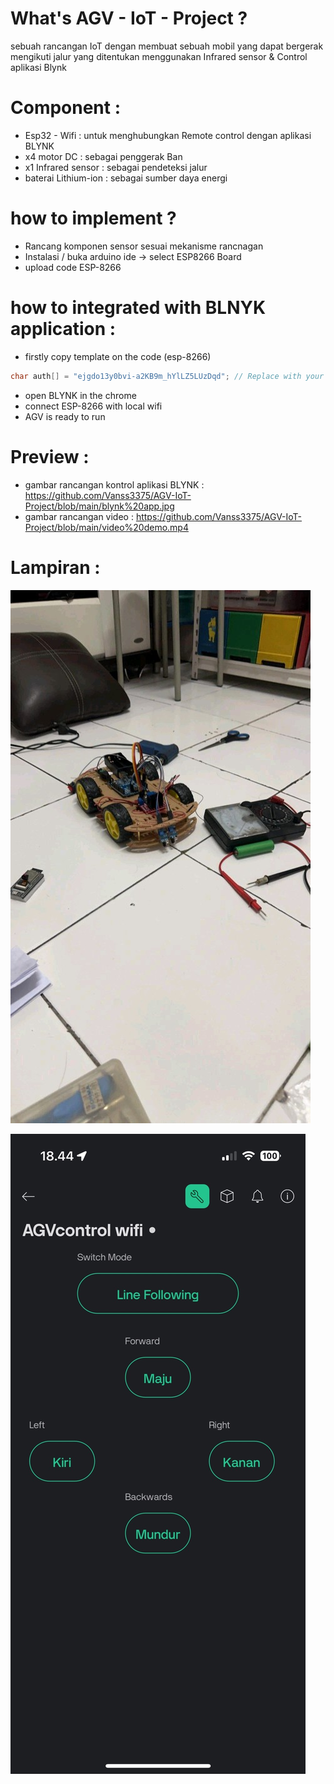 # What's AGV - IoT - Project ?

sebuah rancangan IoT dengan membuat sebuah mobil yang dapat bergerak mengikuti jalur yang ditentukan menggunakan Infrared sensor & Control aplikasi Blynk

# Component :
- Esp32 - Wifi : untuk menghubungkan Remote control dengan aplikasi BLYNK
- x4 motor DC : sebagai penggerak Ban
- x1 Infrared sensor : sebagai pendeteksi jalur
- baterai Lithium-ion : sebagai sumber daya energi

# how to implement ?
- Rancang komponen sensor sesuai mekanisme rancnagan
- Instalasi / buka arduino ide -> select ESP8266 Board
- upload code ESP-8266

# how to integrated with BLNYK application : 
- firstly copy template on the code (esp-8266)

```cpp
char auth[] = "ejgdo13y0bvi-a2KB9m_hYlLZ5LUzDqd"; // Replace with your Blynk Auth Token
```
- open BLYNK in the chrome
- connect ESP-8266 with local wifi
- AGV is ready to run

# Preview : 
- gambar rancangan kontrol aplikasi BLYNK : https://github.com/Vanss3375/AGV-IoT-Project/blob/main/blynk%20app.jpg
- gambar rancangan video : https://github.com/Vanss3375/AGV-IoT-Project/blob/main/video%20demo.mp4

# Lampiran : 
![](https://github.com/Vanss3375/AGV-IoT-Project/blob/main/image_4529efe1-eeae-40a4-99a5-a45e1944560b20250108_144817.jpg)

![](https://github.com/Vanss3375/AGV-IoT-Project/blob/main/blynk%20app.jpg)



